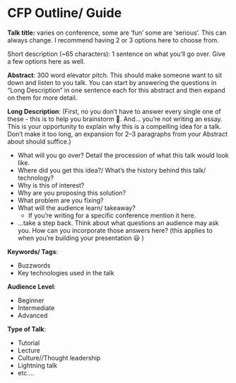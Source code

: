 # CFP Outline/ Guide
 
**Talk title:** varies on conference, some are ‘fun’ some are ‘serious’. This can always change. I recommend having 2 or 3 options here to choose from. 

Short description (~65 characters): 1 sentence on what you’ll go over. Give a few options here as well. 

**Abstract**: 300 word elevator pitch. This should make someone want to sit down and listen to you talk. You can start by answering the questions in “Long Description” in one sentence each for this abstract and then expand on them for more detail.

**Long Description**:
(First, no you don’t have to answer every single one of these - this is to help you brainstorm 🤔. And… you’re not writing an essay. This is your opportunity to explain why this is a compelling idea for a talk. Don’t make it too long, an expansion for 2–3 paragraphs from your Abstract about should suffice.)

- What will you go over? Detail the procession of what this talk would look like. 
- Where did you get this idea?/ What’s the history behind this talk/ technology?
- Why is this of interest? 
- Why are you proposing this solution?
-  What problem are you fixing?
- What will the audience learn/ takeaway?
    - If you’re writing for a specific conference mention it here.
- …take a step back. Think about what questions an audience may ask you. How can you incorporate those answers here? (this applies to when you’re building your presentation 😃 )

**Keywords/ Tags**:

- Buzzwords
- Key technologies used in the talk

**Audience Level**:

- Beginner
- Intermediate
- Advanced

**Type of Talk**:

- Tutorial
- Lecture
- Culture//Thought leadership 
- Lightning talk 
- etc….

